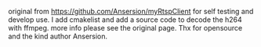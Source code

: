 original from https://github.com/Ansersion/myRtspClient
for self testing and develop use.
I add cmakelist and add a source code to decode the h264 with ffmpeg.
more info please see the original page.
Thx for opensource and the kind author Ansersion.

